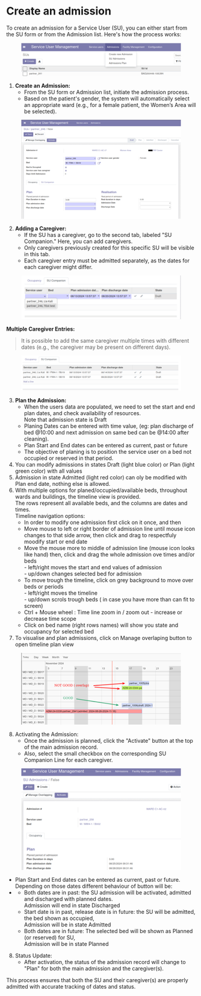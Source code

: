 # Create an admission

To create an admission for a Service User (SU), you can either start from the SU form or from the Admission list. Here's how the process works:

<figure><img src="../../.gitbook/assets/image (5).png" alt=""><figcaption></figcaption></figure>

1. **Create an Admission:**
   * From the SU form or Admission list, initiate the admission process.
   * Based on the patient's gender, the system will automatically select an appropriate ward (e.g., for a female patient, the Women’s Area will be selected).

<figure><img src="../../.gitbook/assets/image (1) (1).png" alt=""><figcaption></figcaption></figure>

2. **Adding a Caregiver:**
   * If the SU has a caregiver, go to the second tab, labeled "SU Companion." Here, you can add caregivers.
   * Only caregivers previously created for this specific SU will be visible in this tab.
   * Each caregiver entry must be admitted separately, as the dates for each caregiver might differ.

<figure><img src="../../.gitbook/assets/image (2) (1).png" alt=""><figcaption></figcaption></figure>

**Multiple Caregiver Entries:**

> It is possible to add the same caregiver multiple times with different dates (e.g., the caregiver may be present on different days).

<figure><img src="../../.gitbook/assets/image (3) (1).png" alt=""><figcaption></figcaption></figure>

3. **Plan the Admission:**
   * When the users data are populated, we need to set the start and end plan dates, and check availability of resources.\
     Note that admission state is Draft
   * Planing Dates can be entered with time value, (eg: plan discharge of bed @10:00 and next admission on same bed can be @14:00 after cleaning).
   * Plan Start and End dates can be entered as current, past or future
   * The objective of planing is to position the service user on a bed not occupied or reserved in that period.
4. You can modify admissions in states Draft (light blue color) or Plan (light green color) with all values
5. Admission in state Admitted (light red color) can oly be modified with Plan end date, nothing else is allowed.
6. With multiple options for planed/occupied/available beds, throughout wards and buildings, the timeline view is provided.\
   The rows represent all available beds, and the columns are dates and times.\
   Timeline navigation options:
   * In order to modify one admission first click on it once, and then
   * Move mouse to left or right border of admission line until mouse icon changes to that side arrow, then click and drag to respectfuly moodify start or end date
   * Move the mouse more to middle of admission line (mouse icon looks like hand) then, click and drag the whole admission ove times and/or beds\
     \- left/right moves the start and end values of admission\
     \- up/down changes selected bed for admission
   * To move trough the timeline, click on grey background to move over beds or periods\
     \- left/right moves the timeline\
     \- up/down scrols trough beds ( in case you have more than can fit to screen)
   * Ctrl + Mouse wheel : Time line zoom in / zoom out - increase or decrease time scope
   * Click on bed name (right rows names) will show you state and occupancy for selected bed
7. To visualise and plan admissions, click on Manage overlaping button to open timeline plan view

<div align="center" data-full-width="false"><figure><img src="../../.gitbook/assets/image (16).png" alt=""><figcaption></figcaption></figure></div>

8. Activating the Admission:
   * Once the admission is planned, click the "Activate" button at the top of the main admission record.
   * Also, select the small checkbox on the corresponding SU Companion Line for each caregiver.

<figure><img src="../../.gitbook/assets/image (17).png" alt=""><figcaption></figcaption></figure>

* Plan Start and End dates can be entered as current, past or future.\
  Depending on those dates different behaviour of button will be:
*
  * Both dates are in past: the SU admission will be activated, admitted and discharged with planned dates.\
    Admission will end in state Discharged
  * Start date is in past, release date is in future: the SU will be admitted, the bed shown as occupied,\
    Admission will be in state Admitted
  * Both dates are in future: The selected bed will be shown as Planned (or reserved) for SU,\
    Admission will be in state Planned

8. Status Update:
   * After activation, the status of the admission record will change to "Plan" for both the main admission and the caregiver(s).

This process ensures that both the SU and their caregiver(s) are properly admitted with accurate tracking of dates and status.
